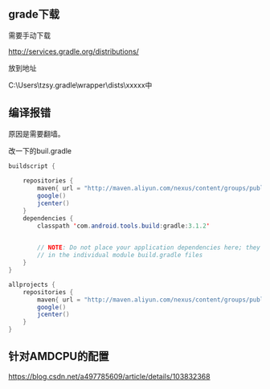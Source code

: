 ## grade下载

需要手动下载

 http://services.gradle.org/distributions/

放到地址

C:\Users\tzsy\.gradle\wrapper\dists\xxxxx中

##  编译报错

原因是需要翻墙。

改一下的buil.gradle

```java
buildscript {
    
    repositories {
        maven{ url = "http://maven.aliyun.com/nexus/content/groups/public/" }
        google()
        jcenter()
    }
    dependencies {
        classpath 'com.android.tools.build:gradle:3.1.2'
        

        // NOTE: Do not place your application dependencies here; they belong
        // in the individual module build.gradle files
    }
}

allprojects {
    repositories {
        maven{ url = "http://maven.aliyun.com/nexus/content/groups/public/" }
        google()
        jcenter()
    }
}
```

## 针对AMDCPU的配置

https://blog.csdn.net/a497785609/article/details/103832368



